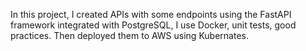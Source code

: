In this project, I created APIs with some 
endpoints using the FastAPI framework
integrated with PostgreSQL, I use Docker, unit tests, good practices.
Then deployed them to AWS using Kubernates.
